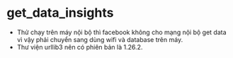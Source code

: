 # get_data_insights
- Thử chạy trên máy nội bộ thì facebook không cho mạng nội bộ get data vì vậy phải chuyển sang dùng wifi và database trên máy.
- Thư viện urllib3 nên có phiên bản là 1.26.2.
